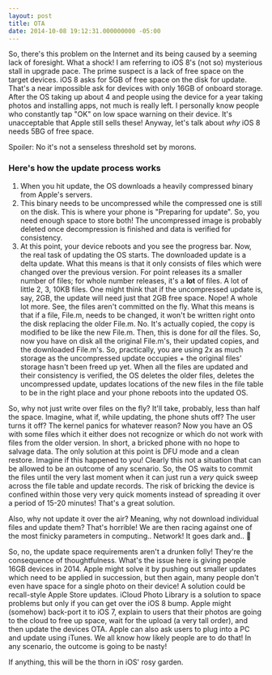 ```yaml
---
layout: post
title: OTA
date: 2014-10-08 19:12:31.000000000 -05:00
---
```

So, there's this problem on the Internet and its being caused by a seeming lack of foresight. What a shock! I am referring to iOS 8's (not so) mysterious stall in upgrade pace. The prime suspect is a lack of free space on the target devices. iOS 8 asks for 5GB of free space on the disk for update. That's a near impossible ask for devices with only 16GB of onboard storage. After the OS taking up about 4 and people using the device for a year taking photos and installing apps, not much is really left. I personally know people who constantly tap "OK" on low space warning on their device. It's unacceptable that Apple still sells these! Anyway, let's talk about *why* iOS 8 needs 5BG of free space.

Spoiler: No it's not a senseless threshold set by morons.

### Here's how the update process works

1. When you hit update, the OS downloads a heavily compressed binary from Apple's servers. 
2. This binary needs to be uncompressed while the compressed one is still on the disk. This is where your phone is "Preparing for update". So, you need enough space to store both! The uncompressed image is probably deleted once decompression is finished and data is verified for consistency.
3. At this point, your device reboots and you see the progress bar. Now, the real task of updating the OS starts. The downloaded update is a delta update. What this means is that it only consists of files which were changed over the previous version. For point releases its a smaller number of files; for whole number releases, it's a **lot** of files. A lot of little 2, 3, 10KB files. One might think that if the uncompressed update is, say, 2GB, the update will need just that 2GB free space. Nope! A whole lot more. See, the files aren't committed on the fly. What this means is that if a file, File.m, needs to be changed, it won't be written right onto the disk replacing the older File.m. No. It's actually copied, the copy is modified to be like the new File.m. Then, this is done for *all* the files. So, now you have on disk all the original File.m's, their updated copies, and the downloaded File.m's. So, practically, you are using 2x as much storage as the uncompressed update occupies + the original files' storage hasn't been freed up yet. When all the files are updated and their consistency is verified, the OS deletes the older files, deletes the uncompressed update, updates locations of the new files in the file table to be in the right place and your phone reboots into the updated OS.

So, why not just write over files on the fly? It'll take, probably, less than half the space. Imagine, what if, while updating, the phone shuts off? The user turns it off? The kernel panics for whatever reason? Now you have an OS with some files which it either does not recognize or which do not work with files from the older version. In short, a bricked phone with no hope to salvage data. The only solution at this point is DFU mode and a clean restore. Imagine if this happened to you! Clearly this not a situation that can be allowed to be an outcome of any scenario. So, the OS waits to commit the files until the very last moment when it can just run a *very* quick sweep across the file table and update records. The risk of bricking the device is confined within those very very quick moments instead of spreading it over a period of 15-20 minutes! That's a great solution.

Also, why not update it over the air? Meaning, why not download individual files and update them? That's horrible! We are then racing against one of the most finicky parameters in computing.. Network! It goes dark and.. 💩

So, no, the update space requirements aren't a drunken folly! They're the consequence of thoughtfulness. What's the issue here is giving people 16GB devices in 2014. Apple might solve it by pushing out smaller updates which need to be applied in succession, but then again, many people don't even have space for a single photo on their device! A solution could be recall-style Apple Store updates. iCloud Photo Library is a solution to space problems but only if you can get over the iOS 8 bump. Apple might (somehow) back-port it to iOS 7, explain to users that their photos are going to the cloud to free up space, wait for the upload (a very tall order), and then update the devices OTA. Apple can also ask users to plug into a PC and update using iTunes. We all know how likely people are to do that! In any scenario, the outcome is going to be nasty!

If anything, this will be the thorn in iOS' rosy garden.
